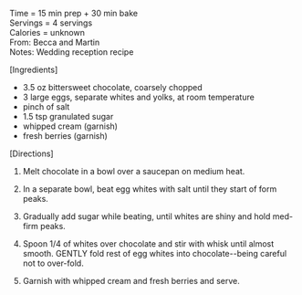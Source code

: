 Time = 15 min prep + 30 min bake\
Servings = 4 servings \
Calories = unknown \
From: Becca and Martin \
Notes: Wedding reception recipe 

[Ingredients]

-  3.5 oz bittersweet chocolate, coarsely chopped
-  3 large eggs, separate whites and yolks, at room temperature
-  pinch of salt
-  1.5 tsp granulated sugar
-  whipped cream (garnish)
-  fresh berries (garnish)

[Directions] 

1.  Melt chocolate in a bowl over a saucepan on medium heat. 

2.  In a separate bowl, beat egg whites with salt until they start of form peaks. 

3.  Gradually add sugar while beating, until whites are shiny and hold med-firm peaks. 

4.  Spoon 1/4 of whites over chocolate and stir with whisk until almost smooth. GENTLY fold rest of egg whites into chocolate--being careful not to over-fold. 

5.  Garnish with whipped cream and fresh berries and serve. 